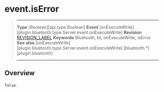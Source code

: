 # event.isError

> --------------------- ------------------------------------------------------------------------------------------
> __Type__              [Boolean][api.type.Boolean]
> __Event__             [onExecuteWrite][plugin.bluetooth.type.Server.event.onExecuteWrite]
> __Revision__          [REVISION_LABEL](REVISION_URL)
> __Keywords__          Bluetooth, bt, onExecuteWrite, isError
> __See also__          [onExecuteWrite][plugin.bluetooth.type.Server.event.onExecuteWrite]
>						[bluetooth.*][plugin.bluetooth]
> --------------------- ------------------------------------------------------------------------------------------

## Overview

`false`.